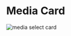 # Media Card

![media select card](https://user-images.githubusercontent.com/60328474/117547243-f3312300-b02e-11eb-883d-9866883e8086.png)
